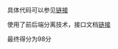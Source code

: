 具体代码可以参见[链接](https://github.com/COK-ZhangZiliang/good-town-web)

使用了前后端分离技术，接口文档[链接](https://xvzjebnt164.feishu.cn/wiki/UmJmwvMaoiU7oNkOR4EcUncLnJb)

最终得分为98分
